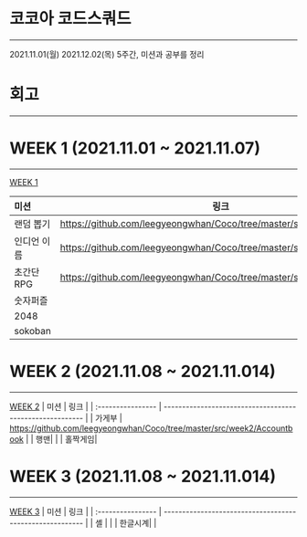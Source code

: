 # 코코아 코드스쿼드

------
2021.11.01(월)  2021.12.02(목) 5주간,  미션과 공부를 정리
# 회고 
------

# WEEK 1 (2021.11.01 ~ 2021.11.07)

------
[ WEEK 1](https://github.com/leegyeongwhan/Coco/tree/master/src/week1)

| 미션                       |  링크                                                  |
| :------------------------- | -------------------------------------------------------- |
| 랜덤 뽑기 | https://github.com/leegyeongwhan/Coco/tree/master/src/week1/Mission |  
| 인디언 이름 | https://github.com/leegyeongwhan/Coco/tree/master/src/week1/Mission2  | 
| 초간단 RPG | https://github.com/leegyeongwhan/Coco/tree/master/src/week2/rpg|
| 숫자퍼즐 |  |
| 2048 |  |
| sokoban |  |
# WEEK 2 (2021.11.08 ~ 2021.11.014)

------
[ WEEK 2](https://github.com/leegyeongwhan/Coco/tree/master/src/week2)
| 미션                |  링크                                                  |
| :---------------- | -------------------------------------------------------- |
| 가게부 |     https://github.com/leegyeongwhan/Coco/tree/master/src/week2/Accountbook |
| 행맨|   | 
| 홀짝게임|   
# WEEK 3 (2021.11.08 ~ 2021.11.014)

------
[ WEEK 3](https://github.com/leegyeongwhan/Coco/tree/master/src/week3)
| 미션                |  링크                                                  |
| :---------------- | -------------------------------------------------------- |
| 셸 |     |
| 한글시계|   | 

